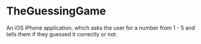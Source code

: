 # TheGuessingGame
An iOS iPhone application, which asks the user for a number from 1 - 5 and tells them if they guessed it correctly or not.

